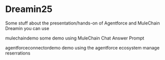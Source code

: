 # Dreamin25


Some stuff about the presentation/hands-on of Agentforce and MuleChain Dreamin you can use


mulechaindemo
some demo using MuleChain Chat Answer Prompt

agentforceconnectordemo
demo using the agentforce ecosystem manage reserrations
